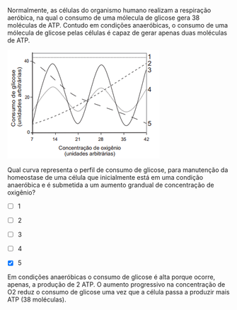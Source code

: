 

Normalmente, as células do organismo humano realizam a respiração aeróbica, na qual o consumo de uma mólecula de glicose gera 38 moléculas de ATP. Contudo em condições anaeróbicas, o consumo de uma mólecula de glicose pelas células é capaz de gerar apenas duas moléculas de ATP.

![](6044c1dc-3882-323b-99c7-ded74ae2727c.png)

Qual curva representa o perfil de consumo de glicose, para manutenção da homeostase de uma célula que inicialmente está em uma condição anaeróbica e é submetida a um aumento grandual de concentração de oxigênio?



- [ ] 1
- [ ] 2
- [ ] 3
- [ ] 4
- [x] 5


Em condições anaeróbicas o consumo de glicose é alta porque ocorre, apenas, a produção de 2 ATP. O aumento progressivo na concentração de O2 reduz o consumo de glicose uma vez que a célula passa a produzir mais ATP (38 moléculas).
